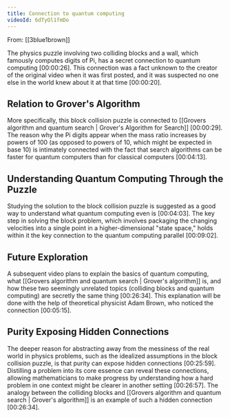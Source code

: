 ```yaml
---
title: Connection to quantum computing
videoId: 6dTyOl1fmDo
---
```


From: [[3blue1brown]] <br/> 

The physics puzzle involving two colliding blocks and a wall, which famously computes digits of Pi, has a secret connection to quantum computing <a class="yt-timestamp" data-t="00:00:26">[00:00:26]</a>. This connection was a fact unknown to the creator of the original video when it was first posted, and it was suspected no one else in the world knew about it at that time <a class="yt-timestamp" data-t="00:00:20">[00:00:20]</a>.

## Relation to Grover's Algorithm

More specifically, this block collision puzzle is connected to [[Grovers algorithm and quantum search | Grover's Algorithm for Search]] <a class="yt-timestamp" data-t="00:00:29">[00:00:29]</a>. The reason why the Pi digits appear when the mass ratio increases by powers of 100 (as opposed to powers of 10, which might be expected in base 10) is intimately connected with the fact that search algorithms can be faster for quantum computers than for classical computers <a class="yt-timestamp" data-t="00:04:13">[00:04:13]</a>.

## Understanding Quantum Computing Through the Puzzle

Studying the solution to the block collision puzzle is suggested as a good way to understand what quantum computing even is <a class="yt-timestamp" data-t="00:04:03">[00:04:03]</a>. The key step in solving the block problem, which involves packaging the changing velocities into a single point in a higher-dimensional "state space," holds within it the key connection to the quantum computing parallel <a class="yt-timestamp" data-t="00:09:02">[00:09:02]</a>.

## Future Exploration

A subsequent video plans to explain the basics of quantum computing, what [[Grovers algorithm and quantum search | Grover's algorithm]] is, and how these two seemingly unrelated topics (colliding blocks and quantum computing) are secretly the same thing <a class="yt-timestamp" data-t="00:26:34">[00:26:34]</a>. This explanation will be done with the help of theoretical physicist Adam Brown, who noticed the connection <a class="yt-timestamp" data-t="00:05:15">[00:05:15]</a>.

## Purity Exposing Hidden Connections

The deeper reason for abstracting away from the messiness of the real world in physics problems, such as the idealized assumptions in the block collision puzzle, is that purity can expose hidden connections <a class="yt-timestamp" data-t="00:25:59">[00:25:59]</a>. Distilling a problem into its core essence can reveal these connections, allowing mathematicians to make progress by understanding how a hard problem in one context might be clearer in another setting <a class="yt-timestamp" data-t="00:26:57">[00:26:57]</a>. The analogy between the colliding blocks and [[Grovers algorithm and quantum search | Grover's algorithm]] is an example of such a hidden connection <a class="yt-timestamp" data-t="00:26:34">[00:26:34]</a>.